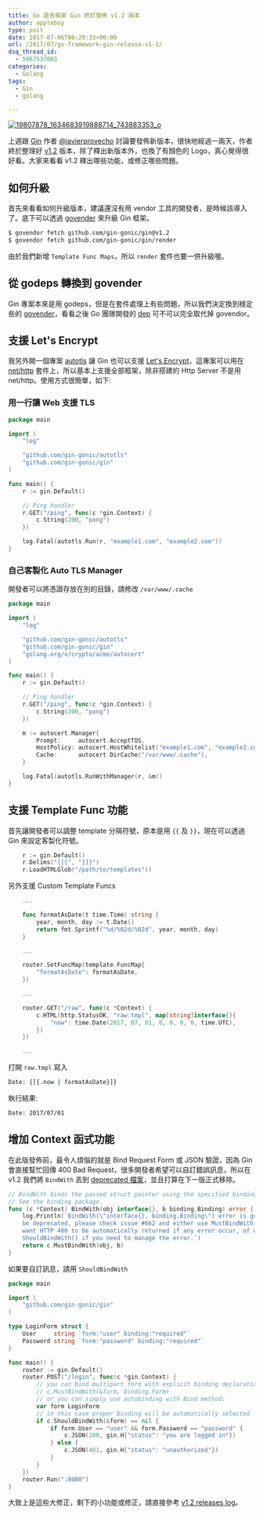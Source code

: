 ```yaml
---
title: Go 語言框架 Gin 終於發佈 v1.2 版本
author: appleboy
type: post
date: 2017-07-06T06:29:33+00:00
url: /2017/07/go-framework-gin-release-v1-2/
dsq_thread_id:
  - 5967537003
categories:
  - Golang
tags:
  - Gin
  - golang

---
```

[<img src="https://i2.wp.com/farm5.staticflickr.com/4094/35582011972_dd73f48a9f.jpg?w=840&#038;ssl=1" alt="19807878_1634683919888714_743883353_o" data-recalc-dims="1" />][1]

上週跟 [Gin][2] 作者 [@javierprovecho][3] 討論要發佈新版本，很快地經過一兩天，作者終於整理好 [v1.2][4] 版本，除了釋出新版本外，也換了有顏色的 Logo，真心覺得很好看。大家來看看 v1.2 釋出哪些功能，或修正哪些問題。

<!--more-->

## 如何升級

首先來看看如何升級版本，建議還沒有用 vendor 工具的開發者，是時候該導入了。底下可以透過 [govender][5] 來升級 Gin 框架。

```bash
$ govendor fetch github.com/gin-gonic/gin@v1.2
$ govendor fetch github.com/gin-gonic/gin/render
```

由於我們新增 `Template Func Maps`，所以 `render` 套件也要一併升級喔。

## 從 godeps 轉換到 govender

Gin 專案本來是用 godeps，但是在套件處理上有些問題，所以我們決定換到穩定些的 [govender][5]，看看之後 Go 團隊開發的 [dep][6] 可不可以完全取代掉 govendor。

## 支援 Let's Encrypt

我另外開一個專案 [autotls][7] 讓 Gin 也可以支援 [Let's Encrypt][8]，這專案可以用在 [net/http][9] 套件上，所以基本上支援全部框架，除非搭建的 Http Server 不是用 net/http。使用方式很簡單，如下:

### 用一行讓 Web 支援 TLS

```go
package main

import (
    "log"

    "github.com/gin-gonic/autotls"
    "github.com/gin-gonic/gin"
)

func main() {
    r := gin.Default()

    // Ping handler
    r.GET("/ping", func(c *gin.Context) {
        c.String(200, "pong")
    })

    log.Fatal(autotls.Run(r, "example1.com", "example2.com"))
}
```

### 自己客製化 Auto TLS Manager

開發者可以將憑證存放在別的目錄，請修改 `/var/www/.cache`

```go
package main

import (
    "log"

    "github.com/gin-gonic/autotls"
    "github.com/gin-gonic/gin"
    "golang.org/x/crypto/acme/autocert"
)

func main() {
    r := gin.Default()

    // Ping handler
    r.GET("/ping", func(c *gin.Context) {
        c.String(200, "pong")
    })

    m := autocert.Manager{
        Prompt:     autocert.AcceptTOS,
        HostPolicy: autocert.HostWhitelist("example1.com", "example2.com"),
        Cache:      autocert.DirCache("/var/www/.cache"),
    }

    log.Fatal(autotls.RunWithManager(r, &m))
}
```

## 支援 Template Func 功能

首先讓開發者可以調整 template 分隔符號，原本是用 `{{` 及 `}}`，現在可以透過 Gin 來設定客製化符號。

```go
    r := gin.Default()
    r.Delims("{[{", "}]}")
    r.LoadHTMLGlob("/path/to/templates"))
```

另外支援 Custom Template Funcs

```go
    ...

    func formatAsDate(t time.Time) string {
        year, month, day := t.Date()
        return fmt.Sprintf("%d/%02d/%02d", year, month, day)
    }

    ...

    router.SetFuncMap(template.FuncMap{
        "formatAsDate": formatAsDate,
    })

    ...

    router.GET("/raw", func(c *Context) {
        c.HTML(http.StatusOK, "raw.tmpl", map[string]interface{}{
            "now": time.Date(2017, 07, 01, 0, 0, 0, 0, time.UTC),
        })
    })

    ...
```

打開 `raw.tmpl` 寫入

```bash
Date: {[{.now | formatAsDate}]}
```

執行結果:

```bash
Date: 2017/07/01
```

## 增加 Context 函式功能

在此版發佈前，最令人煩惱的就是 Bind Request Form 或 JSON 驗證，因為 Gin 會直接幫忙回傳 400 Bad Request，很多開發者希望可以自訂錯誤訊息，所以在 v1.2 我們將 `BindWith` 丟到 [deprecated 檔案][10]，並且打算在下一版正式移除。

```go
// BindWith binds the passed struct pointer using the specified binding engine.
// See the binding package.
func (c *Context) BindWith(obj interface{}, b binding.Binding) error {
    log.Println(`BindWith(\"interface{}, binding.Binding\") error is going to
    be deprecated, please check issue #662 and either use MustBindWith() if you
    want HTTP 400 to be automatically returned if any error occur, of use
    ShouldBindWith() if you need to manage the error.`)
    return c.MustBindWith(obj, b)
}
```

如果要自訂訊息，請用 `ShouldBindWith`

```go
package main

import (
    "github.com/gin-gonic/gin"
)

type LoginForm struct {
    User     string `form:"user" binding:"required"`
    Password string `form:"password" binding:"required"`
}

func main() {
    router := gin.Default()
    router.POST("/login", func(c *gin.Context) {
        // you can bind multipart form with explicit binding declaration:
        // c.MustBindWith(&form, binding.Form)
        // or you can simply use autobinding with Bind method:
        var form LoginForm
        // in this case proper binding will be automatically selected
        if c.ShouldBindWith(&form) == nil {
            if form.User == "user" && form.Password == "password" {
                c.JSON(200, gin.H{"status": "you are logged in"})
            } else {
                c.JSON(401, gin.H{"status": "unauthorized"})
            }
        }
    })
    router.Run(":8080")
}
```

大致上是這些大修正，剩下的小功能或修正，請直接參考 [v1.2 releases log][4]。

 [1]: https://www.flickr.com/photos/appleboy/35582011972/in/dateposted-public/ "19807878_1634683919888714_743883353_o"
 [2]: https://github.com/gin-gonic/gin
 [3]: https://github.com/javierprovecho
 [4]: https://github.com/gin-gonic/gin/releases/tag/v1.2
 [5]: https://github.com/kardianos/govendor
 [6]: https://github.com/golang/dep
 [7]: https://github.com/gin-gonic/autotls
 [8]: https://letsencrypt.org
 [9]: https://golang.org/pkg/net/http/
 [10]: https://github.com/gin-gonic/gin/blob/v1.2/deprecated.go